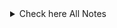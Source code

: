 

<details style="margin-left: 33px">
<summary>Check here All Notes</summary>

 - [What is a Service Mesh](./70DaysExercises/01-Let's%20break%20down%20a%20Service%20Mesh.md)
 - [Install and Test a Service Mesh](./70DaysExercises/02-Install%20and%20Test%20a%20Service%20Mesh.md)
 - [Comparing Different Service Meshes](./70DaysExercises/03-Comparing%20Different%20Service%20Meshes.md)

</details>